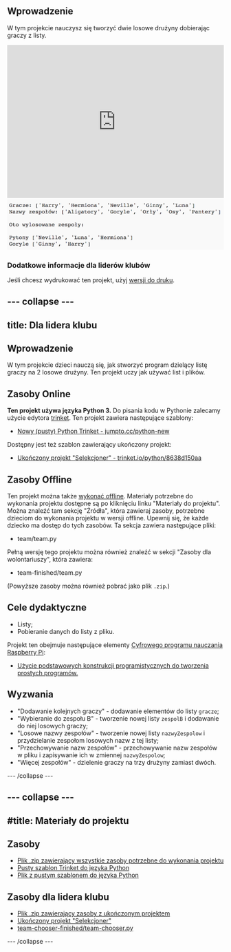## Wprowadzenie

W tym projekcie nauczysz się tworzyć dwie losowe drużyny dobierając graczy z listy.

<div class="trinket">
  <iframe src="https://trinket.io/embed/python/8638d150aa?outputOnly=true&start=result" width="100%" height="356" frameborder="0" marginwidth="0" marginheight="0" allowfullscreen>
  </iframe>
  <img src="images/team-finished.png">
</div>

### Dodatkowe informacje dla liderów klubów

Jeśli chcesz wydrukować ten projekt, użyj [wersji do druku](https://projects.raspberrypi.org/en/projects/team-chooser/print).

--- collapse ---
---
title: Dla lidera klubu
---
## Wprowadzenie

W tym projekcie dzieci nauczą się, jak stworzyć program dzielący listę graczy na 2 losowe drużyny. Ten projekt uczy jak używać list i plików.

## Zasoby Online

**Ten projekt używa języka Python 3.** Do pisania kodu w Pythonie zalecamy użycie edytora [trinket](https://trinket.io/). Ten projekt zawiera następujące szablony:

* [Nowy (pusty) Python Trinket - jumpto.cc/python-new](http://jumpto.cc/python-new)

Dostępny jest też szablon zawierający ukończony projekt:

* [Ukończony projekt "Selekcjoner" - trinket.io/python/8638d150aa](https://trinket.io/python/8638d150aa)

## Zasoby Offline

Ten projekt można także [wykonać offline](https://www.codeclubprojects.org/en-GB/resources/python-working-offline/). Materiały potrzebne do wykonania projektu dostępne są po kliknięciu linku "Materiały do projektu". Można znaleźć tam sekcję "Źródła", która zawieraj zasoby, potrzebne dzieciom do wykonania projektu w wersji offline. Upewnij się, że każde dziecko ma dostęp do tych zasobów. Ta sekcja zawiera następujące pliki:

* team/team.py

Pełną wersję tego projektu można również znaleźć w sekcji "Zasoby dla wolontariuszy", która zawiera:

* team-finished/team.py

(Powyższe zasoby można również pobrać jako plik `.zip`.)

## Cele dydaktyczne

* Listy;
* Pobieranie danych do listy z pliku.

Projekt ten obejmuje następujące elementy [Cyfrowego programu nauczania Raspberry Pi](http://rpf.io/curriculum):

* [Użycie podstawowych konstrukcji programistycznych do tworzenia prostych programów.](https://www.raspberrypi.org/curriculum/programming/creator)

## Wyzwania

* "Dodawanie kolejnych graczy" - dodawanie elementów do listy `gracze`;
* "Wybieranie do zespołu B" - tworzenie nowej listy `zespolB` i dodawanie do niej losowych graczy;
* "Losowe nazwy zespołów" - tworzenie nowej listy `nazwyZespolow` i przydzielanie zespołom losowych nazw z tej listy;
* "Przechowywanie nazw zespołów" - przechowywanie nazw zespołów w pliku i zapisywanie ich w zmiennej `nazwyZespolow`;
* "Więcej zespołów" - dzielenie graczy na trzy drużyny zamiast dwóch.

--- /collapse ---

--- collapse ---
---
#title: Materiały do projektu
---
## Zasoby

* [Plik .zip zawierający wszystkie zasoby potrzebne do wykonania projektu](resources/team-chooser-project-resources.zip)
* [Pusty szablon Trinket do języka Python](http://jumpto.cc/python-new)
* [Plik z pustym szablonem do języka Python](resources/new-new.py)

## Zasoby dla lidera klubu

* [Plik .zip zawierający zasoby z ukończonym projektem](resources/team-chooser-volunteer-resources.zip)
* [Ukończony projekt "Selekcjoner"](https://trinket.io/python/8638d150aa)
* [team-chooser-finished/team-chooser.py](resources/team-chooser-finished-team-chooser.py)

--- /collapse ---